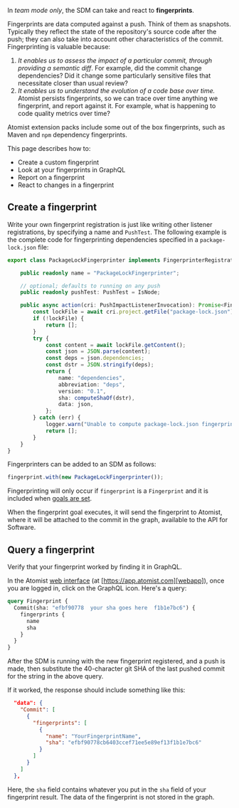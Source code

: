 
In _team mode only_, the SDM can take and react to **fingerprints**.

Fingerprints are data computed against a push. Think of them as
snapshots. Typically they reflect the state of the repository's source
code after the push; they can also take into account other
characteristics of the commit. Fingerprinting is valuable because:

1.  *It enables us to assess the impact of a particular commit,
    through providing a semantic diff*. For example, did the commit
    change dependencies? Did it change some particularly sensitive
    files that necessitate closer than usual review?
2.  *It enables us to understand the evolution of a code base over
    time.* Atomist persists fingerprints, so we can trace over time
    anything we fingerprint, and report against it. For example, what
    is happening to code quality metrics over time?

Atomist extension packs include some out of the box fingerprints, such as Maven and
`npm` dependency fingerprints.

This page describes how to:
* Create a custom fingerprint
* Look at your fingerprints in GraphQL
* Report on a fingerprint
* React to changes in a fingerprint

## Create a fingerprint

Write your own fingerprint registration is just like writing other listener registrations,
by specifying a name and `PushTest`. The following example is the
complete code for fingerprinting dependencies specified in a
`package-lock.json` file:

```typescript
export class PackageLockFingerprinter implements FingerprinterRegistration {

    public readonly name = "PackageLockFingerprinter";

    // optional; defaults to running on any push
    public readonly pushTest: PushTest = IsNode;

    public async action(cri: PushImpactListenerInvocation): Promise<FingerprinterResult> {
        const lockFile = await cri.project.getFile("package-lock.json");
        if (!lockFile) {
            return [];
        }
        try {
            const content = await lockFile.getContent();
            const json = JSON.parse(content);
            const deps = json.dependencies;
            const dstr = JSON.stringify(deps);
            return {
                name: "dependencies",
                abbreviation: "deps",
                version: "0.1",
                sha: computeShaOf(dstr),
                data: json,
            };
        } catch (err) {
            logger.warn("Unable to compute package-lock.json fingerprint: %s", err.message);
            return [];
        }
    }
}
```

Fingerprinters can be added to an SDM as follows:

```typescript
fingerprint.with(new PackageLockFingerprinter());
```

Fingerprinting will only occur if `fingerprint` is a  `Fingerprint` and it is included when [goals are set][set-goals].

When the fingerprint goal executes, it will send the fingerprint to Atomist, where it will be attached to the commit in the graph,
available to the API for Software.

[set-goals]: set-goals.md (Setting Goals)

## Query a fingerprint

Verify that your fingerprint worked by finding it in GraphQL.

In the Atomist [web interface][webapp] (at [https://app.atomist.com][webapp]), once you are logged in, click on the GraphQL icon. Here's a query:

``` graphql
query Fingerprint {
  Commit(sha: "efbf90778  your sha goes here  f1b1e7bc6") {
    fingerprints {
      name
      sha
    }
  }
}
```

[webapp]: https://app.atomist.com

After the SDM is running with the new fingerprint registered, and a push is made, then substitute the 40-character git SHA of the last pushed commit
for the string in the above query.

If it worked, the response should include something like this:

```json
  "data": {
    "Commit": [
      {
        "fingerprints": [
          {
            "name": "YourFingerprintName",
            "sha": "efbf90778cb6403ccef71ee5e89ef13f1b1e7bc6"
          }
        ]
      }
    ]
  },
```

Here, the `sha` field contains whatever you put in the `sha` field of your fingerprint result. The data of the fingerprint is not stored in the graph.

[dashboard]: ../user/dashboard.md (About the Atomist Dashboard)
